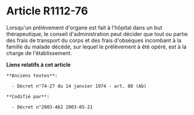 # Article R1112-76

Lorsqu'un prélèvement d'organe est fait à l'hôpital dans un but thérapeutique, le conseil d'administration peut décider que
tout ou partie des frais de transport du corps et des frais d'obsèques incombant à la famille du malade décédé, sur lequel le
prélèvement à été opéré, est à la charge de l'établissement.

**Liens relatifs à cet article**

	**Anciens textes**:

	  - Décret n°74-27 du 14 janvier 1974 - art. 80 (Ab)

	**Codifié par**:

	  - Décret n°2003-462 2003-05-21
